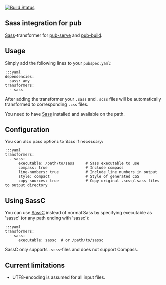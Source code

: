 [![Build Status](https://drone.io/bitbucket.org/evidentsolutions/dart-sass/status.png)](https://drone.io/bitbucket.org/evidentsolutions/dart-sass/latest)

## Sass integration for pub

[Sass](http://sass-lang.com/)-transformer for [pub-serve](http://pub.dartlang.org/doc/pub-serve.html) and
[pub-build](http://pub.dartlang.org/doc/pub-build.html).

## Usage

Simply add the following lines to your `pubspec.yaml`:

    :::yaml
    dependencies:
      sass: any
    transformers:
      - sass

After adding the transformer your `.sass` and `.scss` files will be automatically transformed to
corresponding `.css` files.

You need to have [Sass](http://sass-lang.com/) installed and available on the path.

## Configuration

You can also pass options to Sass if necessary:

    :::yaml
    transformers:
      - sass:
          executable: /path/to/sass     # Sass executable to use
          compass: true                 # Include compass
          line-numbers: true            # Include line numbers in output
          style: compact                # Style of generated CSS
          copy-sources: true            # Copy original .scss/.sass files to output directory

## Using SassC

You can use [SassC](https://github.com/hcatlin/sassc) instead of normal Sass by specifying executable
as 'sassc' (or any path ending with 'sassc'):

    :::yaml
    transformers:
      - sass:
          executable: sassc  # or /path/to/sassc

SassC only supports `.scss`-files and does not support Compass.

## Current limitations

- UTF8-encoding is assumed for all input files.
